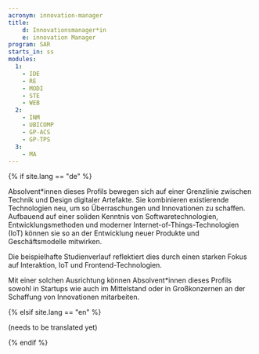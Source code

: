 ```yaml
---
acronym: innovation-manager
title: 
    d: Innovationsmanager*in
    e: innovation Manager
program: SAR
starts_in: ss
modules:
  1:
    - IDE
    - RE
    - MODI
    - STE
    - WEB
  2:
    - INM
    - UBICOMP
    - GP-ACS
    - GP-TPS
  3:
    - MA
---
```


{% if site.lang == "de" %}

Absolvent\*innen dieses Profils bewegen sich auf einer Grenzlinie zwischen Technik und Design digitaler 
Artefakte. Sie kombinieren existierende Technologien neu, um so Überraschungen und Innovationen zu schaffen. 
Aufbauend auf einer soliden Kenntnis von Softwaretechnologien, Entwicklungsmethoden und moderner 
Internet-of-Things-Technologien (IoT) können sie so an der Entwicklung neuer Produkte und Geschäftsmodelle
mitwirken. 

Die beispielhafte Studienverlauf reflektiert dies durch einen starken Fokus auf Interaktion, IoT und 
Frontend-Technologien. 

Mit einer solchen Ausrichtung können Absolvent\*innen dieses Profils sowohl in Startups wie auch im Mittelstand
oder in Großkonzernen an der Schaffung von Innovationen mitarbeiten. 
 
{% elsif site.lang == "en" %}

(needs to be translated yet)

{% endif %}